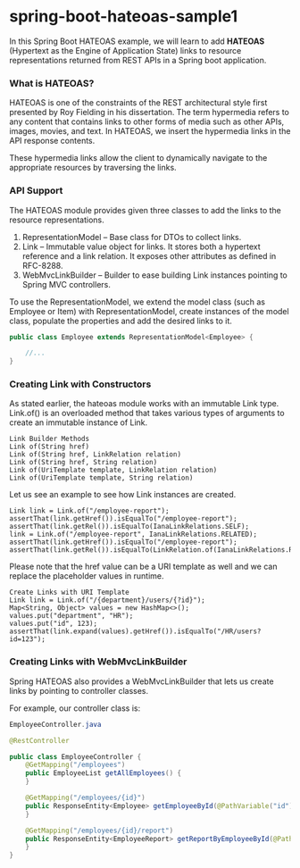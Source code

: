 # spring-boot-hateoas-sample1

In this Spring Boot HATEOAS example, we will learn to add **HATEOAS** (Hypertext as the Engine of Application State)
links to resource representations returned from REST APIs in a Spring boot application.

### What is HATEOAS?

HATEOAS is one of the constraints of the REST architectural style first presented by Roy Fielding in his dissertation.
The term hypermedia refers to any content that contains links to other forms of media such as other APIs, images,
movies, and text. In HATEOAS, we insert the hypermedia links in the API response contents.

These hypermedia links allow the client to dynamically navigate to the appropriate resources by traversing the links.

### API Support

The HATEOAS module provides given three classes to add the links to the resource representations.

1. RepresentationModel – Base class for DTOs to collect links.
2. Link – Immutable value object for links. It stores both a hypertext reference and a link relation. It exposes other
   attributes as defined in RFC-8288.
3. WebMvcLinkBuilder – Builder to ease building Link instances pointing to Spring MVC controllers.

To use the RepresentationModel, we extend the model class (such as Employee or Item) with RepresentationModel, create
instances of the model class, populate the properties and add the desired links to it.

```java
public class Employee extends RepresentationModel<Employee> {

    //...
}
```

### Creating Link with Constructors

As stated earlier, the hateoas module works with an immutable Link type. Link.of() is an overloaded method that takes
various
types of arguments to create an immutable instance of Link.

```shell
Link Builder Methods
Link of(String href)
Link of(String href, LinkRelation relation)
Link of(String href, String relation)
Link of(UriTemplate template, LinkRelation relation)
Link of(UriTemplate template, String relation)
```

Let us see an example to see how Link instances are created.

```shell
Link link = Link.of("/employee-report");
assertThat(link.getHref()).isEqualTo("/employee-report");
assertThat(link.getRel()).isEqualTo(IanaLinkRelations.SELF);
link = Link.of("/employee-report", IanaLinkRelations.RELATED);
assertThat(link.getHref()).isEqualTo("/employee-report");
assertThat(link.getRel()).isEqualTo(LinkRelation.of(IanaLinkRelations.RELATED));
```

Please note that the href value can be a URI template as well and we can replace the placeholder values in runtime.

```shell
Create Links with URI Template
Link link = Link.of("/{department}/users/{?id}");
Map<String, Object> values = new HashMap<>();
values.put("department", "HR");
values.put("id", 123);
assertThat(link.expand(values).getHref()).isEqualTo("/HR/users?id=123");
```

### Creating Links with WebMvcLinkBuilder

Spring HATEOAS also provides a WebMvcLinkBuilder that lets us create links by pointing to controller classes.

For example, our controller class is:

```java
EmployeeController.java

@RestController

public class EmployeeController {
    @GetMapping("/employees")
    public EmployeeList getAllEmployees() {
    }

    @GetMapping("/employees/{id}")
    public ResponseEntity<Employee> getEmployeeById(@PathVariable("id") int id) {
    }

    @GetMapping("/employees/{id}/report")
    public ResponseEntity<EmployeeReport> getReportByEmployeeById(@PathVariable("id") int id) {
    }
}
```
